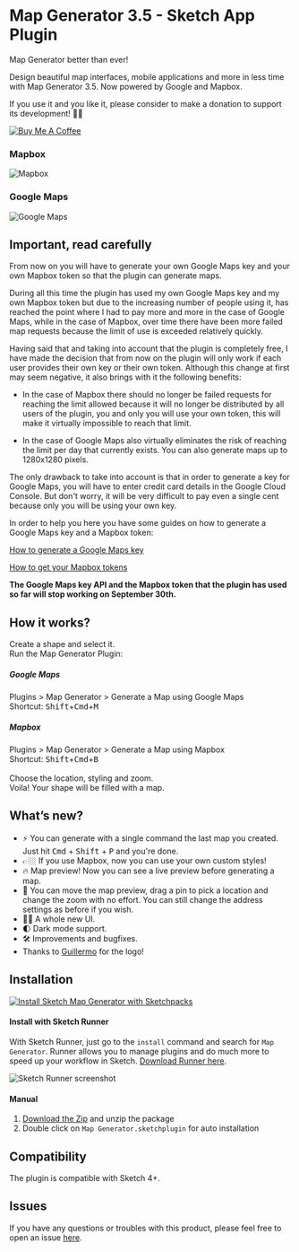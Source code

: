 # Map Generator 3.5 - Sketch App Plugin

Map Generator better than ever!

Design beautiful map interfaces, mobile applications and more in less time with Map Generator 3.5. Now powered by Google and Mapbox.

If you use it and you like it, please consider to make a donation to support its development! 🙏🏼

<a href="https://www.buymeacoffee.com/eddiesigner" target="_blank"><img src="https://www.buymeacoffee.com/assets/img/custom_images/black_img.png" alt="Buy Me A Coffee" style="height: auto !important;width: auto !important;" ></a>

### Mapbox

![Mapbox](/assets/mapbox.gif?raw=true "Map Generator using Mapbox")

### Google Maps

![Google Maps](/assets/google.gif?raw=true "Map Generator using Google Maps")

## Important, read carefully

From now on you will have to generate your own Google Maps key and your own Mapbox token so that the plugin can generate maps.

During all this time the plugin has used my own Google Maps key and my own Mapbox token but due to the increasing number of people using it, has reached the point where I had to pay more and more in the case of Google Maps, while in the case of Mapbox, over time there have been more failed map requests because the limit of use is exceeded relatively quickly.

Having said that and taking into account that the plugin is completely free, I have made the decision that from now on the plugin will only work if each user provides their own key or their own token. Although this change at first may seem negative, it also brings with it the following benefits:

* In the case of Mapbox there should no longer be failed requests for reaching the limit allowed because it will no longer be distributed by all users of the plugin, you and only you will use your own token, this will make it virtually impossible to reach that limit.

* In the case of Google Maps also virtually eliminates the risk of reaching the limit per day that currently exists. You can also generate maps up to 1280x1280 pixels.

The only drawback to take into account is that in order to generate a key for Google Maps, you will have to enter credit card details in the Google Cloud Console. But don't worry, it will be very difficult to pay even a single cent because only you will be using your own key.

In order to help you here you have some guides on how to generate a Google Maps key and a Mapbox token:

[How to generate a Google Maps key](https://github.com/eddiesigner/sketch-map-generator/wiki/How-to-generate-a-Google-Maps-key)

[How to get your Mapbox tokens](https://github.com/eddiesigner/sketch-map-generator/wiki/How-to-get-your-Mapbox-tokens)

**The Google Maps key API and the Mapbox token that the plugin has used so far will stop working on September 30th.**

## How it works?

Create a shape and select it.
<br>
Run the Map Generator Plugin:
##### Google Maps
Plugins > Map Generator > Generate a Map using Google Maps
<br>
Shortcut: <kbd>Shift</kbd>+<kbd>Cmd</kbd>+<kbd>M</kbd>
##### Mapbox
Plugins > Map Generator > Generate a Map using Mapbox
<br>
Shortcut: <kbd>Shift</kbd>+<kbd>Cmd</kbd>+<kbd>B</kbd>
<br><br>
Choose the location, styling and zoom.
<br>
Voila! Your shape will be filled with a map.

## What’s new?

* ⚡️ You can generate with a single command the last map you created. Just hit <kbd>Cmd</kbd> + <kbd>Shift</kbd> + <kbd>P</kbd> and you're done.
* 👉🏼 If you use Mapbox, now you can use your own custom styles!
* 🔥 Map preview! Now you can see a live preview before generating a map.
* 📍 You can move the map preview, drag a pin to pick a location and change the zoom  with no effort. You can still change the address settings as before if you wish.
* 💅🏼 A whole new UI.
* 🌓 Dark mode support.
* 🛠 Improvements and bugfixes.
* Thanks to [Guillermo](https://guillermoseis.com/) for the logo!

## Installation

[![Install Sketch Map Generator with Sketchpacks](/assets/sketchpacks.png?raw=true "Install Sketch Map Generator with Sketchpacks")](https://sketchpacks.com/eddiesigner/sketch-map-generator/install)

#### Install with Sketch Runner
With Sketch Runner, just go to the `install` command and search for `Map Generator`. Runner allows you to manage plugins and do much more to speed up your workflow in Sketch. [Download Runner here](http://www.sketchrunner.com).

![Sketch Runner screenshot](https://res.cloudinary.com/edev/image/upload/v1511169425/Screen_Shot_2017-11-20_at_10.16.49_AM_oiwp2j.png)

#### Manual

1. [Download the Zip](https://github.com/eddiesigner/sketch-map-generator/archive/master.zip) and unzip the package
2. Double click on `Map Generator.sketchplugin` for auto installation

## Compatibility

The plugin is compatible with Sketch 4+.

## Issues

If you have any questions or troubles with this product, please feel free to open an issue [here](https://github.com/eddiesigner/sketch-map-generator/issues).
